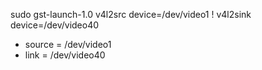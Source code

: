 sudo gst-launch-1.0 v4l2src device=/dev/video1 ! v4l2sink device=/dev/video40

+ source = /dev/video1
+ link = /dev/video40